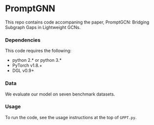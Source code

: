 # PromptGNN

This repo contains code accompaning the paper, PromptGCN: Bridging Subgraph Gaps in Lightweight GCNs.

### Dependencies
This code requires the following:
* python 2.\* or python 3.\*
* PyTorch v1.8.+
* DGL v0.9+

### Data
We evaluate our model on seven benchmark datasets.

### Usage
To run the code, see the usage instructions at the top of `GPPT.py`.

